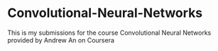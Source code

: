 # Convolutional-Neural-Networks
This is my submissions for the course Convolutional Neural Networks provided by Andrew An on Coursera
